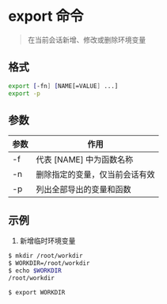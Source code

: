 # export 命令

> 在当前会话新增、修改或删除环境变量

## 格式

```bash
export [-fn] [NAME[=VALUE] ...]
export -p
```

## 参数

| 参数 | 作用 |
| --------- | --------- |
| -f | 代表 [NAME] 中为函数名称 |
| -n | 删除指定的变量，仅当前会话有效 |
| -p | 列出全部导出的变量和函数 |

## 示例

1. 新增临时环境变量

```bash
$ mkdir /root/workdir 
$ WORKDIR=/root/workdir 
$ echo $WORKDIR
/root/workdir

$ export WORKDIR 
```
